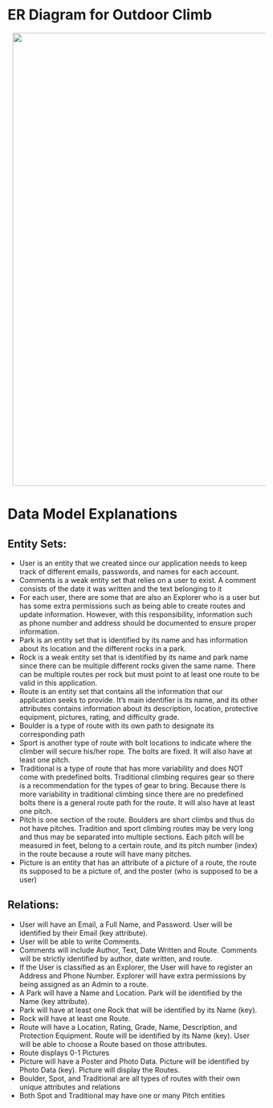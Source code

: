 # ER Diagram for Outdoor Climb
<img src="https://imgur.com/wM4KGmi.jpg" width=900 hspace="10">


# Data Model Explanations

## Entity Sets:
* User is an entity that we created since our application needs to keep track of different emails, passwords, and names for each account.
* Comments is a weak entity set that relies on a user to exist. A comment consists of the date it was written and the text belonging to it
* For each user, there are some that are also an Explorer who is a user but has some extra permissions such as being able to create routes and update information. However, with this responsibility, information such as phone number and address should be documented to ensure proper information. 
* Park is an entity set that is identified by its name and has information about its location and the different rocks in a park.
* Rock is a weak entity set that is identified by its name and park name since there can be multiple different rocks given the same name. There can be multiple routes per rock but must point to at least one route to be valid in this application.
* Route is an entity set that contains all the information that our application seeks to provide. It’s main identifier is its name, and its other attributes contains information about its description, location, protective equipment, pictures, rating, and difficulty grade.
* Boulder is a type of route with its own path to designate its corresponding path
* Sport is another type of route with bolt locations to indicate where the climber will secure his/her rope. The bolts are fixed. It will also have at least one pitch.
* Traditional is a type of route that has more variability and does NOT come with predefined bolts. Traditional climbing requires gear so there is a recommendation for the types of gear to bring. Because there is more variability in traditional climbing since there are no predefined bolts there is a general route path for the route. It will also have at least one pitch.
* Pitch is one section of the route. Boulders are short climbs and thus do not have pitches. Tradition and sport climbing routes may be very long and thus may be separated into multiple sections. Each pitch will be measured in feet, belong to a certain route, and its pitch number (index) in the route because a route will have many pitches.
* Picture is an entity that has an attribute of a picture of a route, the route its supposed to be a picture of, and the poster (who is supposed to be a user)


## Relations:
* User will have an Email, a Full Name, and Password. User will be identified by their Email (key attribute).
* User will be able to write Comments.
* Comments will include Author, Text, Date Written and Route. Comments will be strictly identified by author, date written, and route.
* If the User is classified as an Explorer, the User will have to register an Address and Phone Number. Explorer will have extra permissions by being assigned as an Admin to a route.
* A Park will have a Name and Location. Park will be identified by the Name (key attribute).
* Park will have at least one Rock that will be identified by its Name (key).
* Rock will have at least one Route.
* Route will have a Location, Rating, Grade, Name, Description, and Protection Equipment. Route will be identified by its Name (key). User will be able to choose a Route based on those attributes.
* Route displays 0-1 Pictures
* Picture will have a Poster and Photo Data. Picture will be identified by Photo Data (key). Picture will display the Routes.
* Boulder, Spot, and Traditional are all types of routes with their own unique attributes and relations
* Both Spot and Traditional may have one or many Pitch entities 
